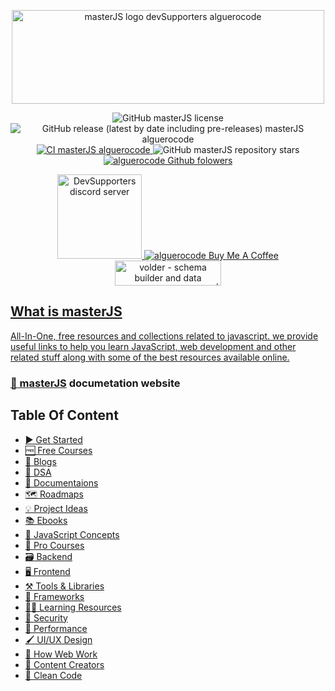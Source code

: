 <p align="center">
<img src="https://user-images.githubusercontent.com/75932477/155848823-adea4766-cda8-46b2-a178-d1092ade13bb.png" alt="masterJS logo devSupporters alguerocode" width="500" height="150"/>
</p>
<p align="center">
<img src="https://img.shields.io/github/license/devSupporters/masterJS" alt="GitHub masterJS license"/>
<img src="https://img.shields.io/github/v/release/devSupporters/masterJS?include_prereleases" alt="GitHub release (latest by date including pre-releases) masterJS alguerocode"/>
  <a href="https://github.com/devSupporters/masterJS/actions/workflows/main.yml">
<img src="https://github.com/devSupporters/masterJS/actions/workflows/main.yml/badge.svg" alt="CI masterJS alguerocode"/>
  </a>
<img src="https://img.shields.io/github/stars/devSupporters/masterJS" alt="GitHub masterJS repository stars"/>
<a href="https://github.com/alguerocode">
  <img src="https://img.shields.io/github/followers/alguerocode?style=social" alt="alguerocode Github folowers"/>
</a>

</p>
<p align="center">
  <a href="https://discord.gg/cfyQkKcd">
  <img width="135" src="https://img.shields.io/badge/Discord-7289DA?style=for-the-badge&logo=discord&logoColor=white" alt="DevSupporters discord server"/>
  </a>
  <a href="https://www.buymeacoffee.com/alhashmis28">
  <img src="https://www.buymeacoffee.com/assets/img/custom_images/orange_img.png" alt="alguerocode Buy Me A Coffee"/>
    </a>
<a href="https://www.producthunt.com/posts/volder?utm_source=badge-featured&utm_medium=badge&utm_souce=badge-volder">
<img src="https://api.producthunt.com/widgets/embed-image/v1/featured.svg?post_id=332017&theme=light" alt="volder - schema builder and data validation for javascript | Product Hunt" width="170" height="40"/>
 </p>
  
## What is masterJS
  
All-In-One, free resources and collections related to javascript. we provide useful links to help you  learn JavaScript, web development and other related stuff along with some of the best resources available online.

### [📜 masterJS](https://masterjs.vercel.app/) documetation website
  
## Table Of Content
 
- [▶️ Get Started]() 
- [🆓 Free Courses]()
- [📰 Blogs]()
- [🧮 DSA]()  
- [📜 Documentaions]()  
- [🗺️ Roadmaps]()  
- [💡 Project Ideas]()  
- [📚 Ebooks]()  
- [🧠 JavaScript Concepts]()  
- [🏅 Pro Courses]()  
- [🗃️ Backend]()  
- [🖥️ Frontend]()
- [⚒️ Tools & Libraries]()  
- [🧰 Frameworks]()  
- [👨‍💻 Learning Resources]()  
- [🔐 Security]()  
- [🏇 Performance]()  
- [🖌️ UI/UX Design]()  
- [🧬 How Web Work]()  
- [👨‍ Content Creators]()  
- [🧹 Clean Code]()  
